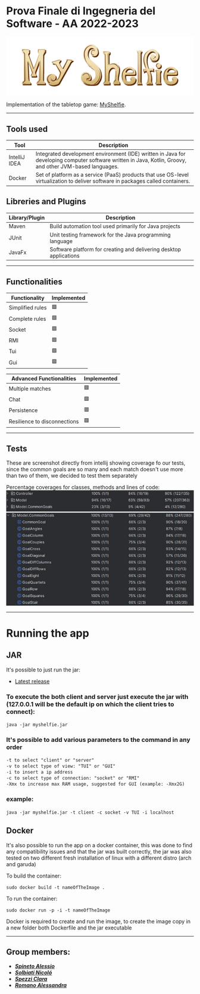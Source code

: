 # Prova Finale di Ingegneria del Software - AA 2022-2023

![MyShelfie](src/main/resources/images/Publisher%20material/Title%202000x618px.png)

Implementation of the tabletop game: [MyShelfie](https://www.craniocreations.it/prodotto/my-shelfie).

---

## Tools used

| Tool  | Description                                                                                                                                                                             |
|-----------------|-------------------------------------------------------------------------------------------------------------------------------------------------------------------------------|
| IntelliJ IDEA   | Integrated development environment (IDE) written in Java for developing computer software written in Java, Kotlin, Groovy, and other JVM-based languages.                     |
| Docker          | Set of platform as a service (PaaS) products that use OS-level virtualization to deliver software in packages called containers.                                              |


## Libreries and Plugins

| Library/Plugin  | Description                                                                |
|-----------------|----------------------------------------------------------------------------|
| Maven           | Build automation tool used primarily for Java projects                     |
| JUnit           | Unit testing framework for the Java programming language                   |
| JavaFx          | Software platform for creating and delivering desktop applications         |

---

## Functionalities

| Functionality       | Implemented         |
|---------------------|---------------------|
| Simplified rules    | :green_square:      |
| Complete rules      | :green_square:      |
| Socket              | :green_square:      |
| RMI                 | :green_square:      |
| Tui                 | :green_square:      |
| Gui                 | :green_square:      |

| Advanced Functionalities       | Implemented        |
|--------------------------------|--------------------|
| Multiple matches               | :green_square:     |
| Chat                           | :green_square:     |
| Persistence                    | :red_square:       |
| Resilience to disconnections   | :green_square:     |

---

## Tests

These are screenshot directly from intellij showing coverage fo our tests, since the common goals are so many and each match doesn't use more than two of them, we decided to test them separately 

Percentage coverages for classes, methods and lines of code:
![imageNotFound](testScreenshots/controllerAndModelCoverage.jpg)
![imageNotFound](testScreenshots/commonGoalsCoverage.jpg)

---


# Running the app

## JAR
It's possible to just run the jar:
- [Latest release](https://github.com/Comodaino/ing-sw-2023-spineto-solbiati-spezzi-romano/releases/latest)
 
### To execute the both client and server just execute the jar with (127.0.0.1 will be the default ip on which the client tries to connect): 

```
java -jar myshelfie.jar
```

### It's possible to add  various parameters to the command in any order

```
-t to select "client" or "server"
-v to select type of view: "TUI" or "GUI"
-i to insert a ip address
-c to select type of connection: "socket" or "RMI"
-Xmx to increase max RAM usage, suggested for GUI (example: -Xmx2G)

```

### example:
```
java -jar myshelfie.jar -t client -c socket -v TUI -i localhost
```


## Docker
It's also possible to run the app on a docker container, this was done to find any compatibility issues and that the jar was built correctly,
the jar was also tested on two different fresh installation of linux with a different distro (arch and garuda)

To build the container: 
```
sudo docker build -t nameOfTheImage .
```
To run the container: 
```
sudo docker run -p -i -t nameOfTheImage
```
Docker is required to create and run the image, to create the image copy in a new folder both Dockerfile and the jar executable

---

## Group members:

- [_**Spineto Alessio**_](https://github.com/Comodaino)
- [_**Solbiati Nicoló**_](https://github.com/NicoSolbia)
- [_**Spezzi Clara**_](https://github.com/claraspezzi)
- [_**Romano Alessandra**_](https://github.com/Aleromano01)
